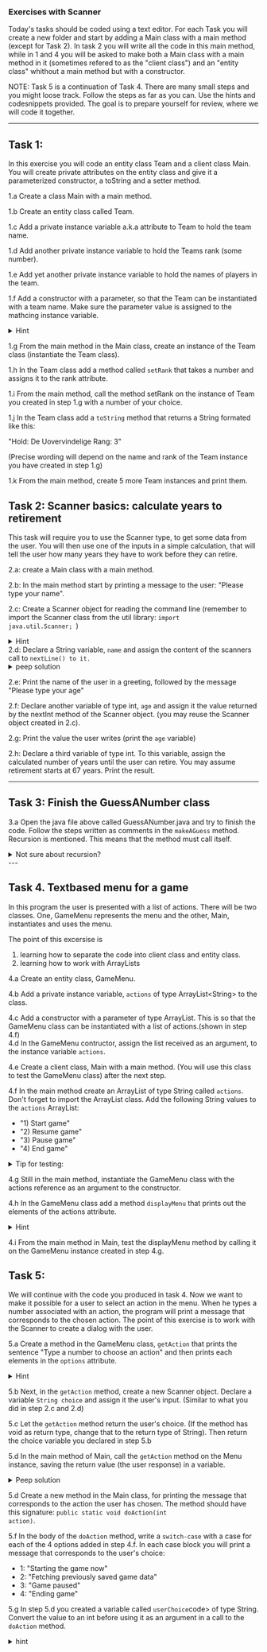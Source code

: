 ### Exercises with Scanner 
Today's tasks should be coded using a text editor. For each Task you will create a new folder and start by adding a Main class with a main method (except for Task 2). 
In task 2 you will write all the code in this main method, while in 1 and 4 you will be asked to make both a Main class with a main method in it (sometimes refered to as the "client class") and an "entity class" whithout a main method but with a constructor. 

NOTE: Task 5 is a continuation of Task 4. There are many small steps and you might loose track. Follow the steps as far as you can. Use the hints and codesnippets provided. The goal is to prepare yourself for review, where we will code it together. 

---
## Task 1:
In this exercise you will code an entity class Team and a client class Main. You will create private attributes on the entity class and give it a parameterized constructor, a toString and a setter method.

1.a Create a class Main with a main method.

1.b Create an entity class called Team.

1.c Add a private instance variable a.k.a attribute to Team to hold the team name.

1.d Add another private instance variable to hold the Teams rank (some number).

1.e Add yet another private instance variable to hold the names of players in the team. 

1.f Add a constructor with a parameter, so that the Team can be instantiated with a team name. Make sure the parameter value is assigned to the mathcing instance variable.
<details>
  <summary>Hint</summary>
  <p><code>public Team(String teamName)</code></p>
</details>

1.g From the main method in the Main class, create an instance of the Team class (instantiate the Team class).

1.h In the Team class add a method called <code>setRank</code> that takes a number and assigns it to the rank attribute.

1.i From the main method, call the method setRank on the instance of Team you created in step 1.g with a number of your choice.

1.j In the Team class add a <code>toString</code> method that returns a String formated like this:

"Hold: De Uovervindelige
Rang: 3" 

(Precise wording will depend on the name and rank of the Team instance you have created in step 1.g)

1.k From the main method, create 5 more Team instances and print them.


## Task 2: Scanner basics: calculate years to retirement 
This task will require you to use the Scanner type, to get some data from the user. You will then use one of the inputs in a simple calculation, that will tell the user how many years they have to work before they can retire.

2.a: create a Main class with a main method.

2.b: In the main method start by printing a message to the user: "Please type your name".

2.c: Create a Scanner object for reading the command line (remember to import the Scanner class from the util library: <code>import java.util.Scanner; </code>)
<details>
  <summary>Hint</summary>
  <p><code>Scanner scanner = new Scanner(System.in);</code></p>
</details>
2.d: Declare a String variable, <code>name</code> and assign the content of the scanners call to <code>nextLine() to it.</code>
<details>
  <summary>peep solution</summary>
  <p><code>String input =  scanner.nextLine();</code></p>
</details>

2.e: Print the name of the user in a greeting, followed by the message "Please type your age"

2.f: Declare another variable of type int, <code>age</code> and assign it the value returned by the nextInt method of the Scanner object. (you may reuse the Scanner object created in 2.c).

2.g: Print the value the user writes (print the <code>age</code> variable)

2.h: Declare a third variable of type int. To this variable, assign the calculated number of years until the user can retire. You may assume retirement starts at 67 years. Print the result.

---

## Task 3: Finish the GuessANumber class
3.a Open the java file above called GuessANumber.java and try to finish the code. Follow the steps written as comments in the <code>makeAGuess</code> method. Recursion is mentioned. This means that the method must call itself.
<details>
  <summary>Not sure about recursion?</summary>
  <p><a href="https://www.geeksforgeeks.org/recursion-in-java/">Read about it here</a></p>
</details>
---

## Task 4. Textbased menu for a game
In this program the user is presented with a list of actions. There will be two classes. One, GameMenu represents the menu and the other, Main, instantiates and uses the menu. 

The point of this excersise is 
1. learning how to separate the code into client class and entity class. 
2. learning how to work with ArrayLists


4.a Create an entity class, GameMenu.

4.b Add a private instance variable, <code>actions</code> of type ArrayList\<String\> to the class.

4.c Add a constructor with a parameter of type ArrayList. This is so that the GameMenu class can be instantiated with a list of actions.(shown in step 4.f)  
4.d In the GameMenu contructor, assign the list received as an argument, to the instance variable <code>actions</code>. 

4.e Create a client class, Main with a main method. (You will use this class to test the GameMenu class) after the next step.

4.f In the main method create an ArrayList of type String called <code>actions</code>. Don't forget to import the ArrayList class. 
Add the following String values to the <code>actions</code> ArrayList:
+ "1) Start game"
+ "2) Resume game"
+ "3) Pause game"
+ "4) End game"

<details>
  <summary>Tip for testing:</summary>
You can test the actions ArrayList by printing one of the elements:

<code>
System.out.print(actions.get(2)) // expected output: "Pause game"
</code>
</details>

4.g Still in the main method, instantiate the GameMenu class with the actions reference as an argument to the constructor. 

4.h In the GameMenu class add a method <code>displayMenu</code> that prints out the elements of the actions attribute. 
<details>
  <summary>Hint</summary>
  <p>you may use a <code>for-each</code>loop for printing the options
  </p>
</details>

4.i From the main method in Main, test the displayMenu method by calling it on the GameMenu instance created in step 4.g. 


## Task 5:
We will continue with the code you produced in task 4. Now we want to make it possible for a user to select an action in the menu. When he types a number associated with an action, the program will print a message that corresponds to the chosen action. 
The point of this exercise is to work with the Scanner to create a dialog with the user.

5.a Create a method in the GameMenu class, <code>getAction</code> that prints the sentence "Type a number to choose an action" and then prints each elements in the <code>options</code> attribute. 
 <details>
  <summary>Hint</summary>
  <p>Reuse the displayMenu method you wrote in step 4.h to accomplish the last bit. 
  </p>
</details>

5.b Next, in the <code>getAction</code> method, create a new Scanner object. Declare a variable <code>String choice</code> and assign it the user's input. (Similar to what you did in step 2.c and 2.d)

5.c Let the <code>getAction</code> method return the user's choice. (If the method has void as return type, change that to the return type of String). Then return the choice variable you declared in step 5.b 

5.d In the main method of Main, call the <code>getAction</code> method on the Menu instance, saving the return value (the user response) in a variable. 
<details>
  <summary>Peep solution</summary>
  <p>
    <code>
    String userChoice = getAction();
</code>
</p>
</details>

5.d Create a new method in the Main class, for printing the message that corresponds to the action the user has chosen. The method should have this signature: <code>public static void doAction(int action)</code>. 

5.f In the body of the <code>doAction</code> method, write a <code>switch-case</code> with a case for each of the 4 options added in step 4.f. In each case block you will print a message that corresponds to the user's choice:
   + 1: "Starting the game now"
   + 2: "Fetching previously saved game data"
   + 3: "Game paused"
   + 4: "Ending game"

5.g In step 5.d you created a variable called <code>userChoice</code>code> of type String. Convert the value to an int before using it as an argument in a call to the <code>doAction</code> method.
<details>
  <summary>hint</summary>
  <p>
    <code>
    Integer.parseInt()
</code>
</p>
</details>





